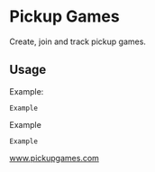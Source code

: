 # Pickup Games

Create, join and track pickup games.

## Usage

Example:

```
Example
```

Example

```
Example
```

www.pickupgames.com

